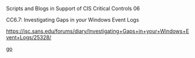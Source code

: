 Scripts and Blogs in Support of CIS Critical Controls 06 

CC6.7: Investigating Gaps in your Windows Event Logs

https://isc.sans.edu/forums/diary/Investigating+Gaps+in+your+Windows+Event+Logs/25328/

[go](https://isc.sans.edu/forums/diary/Investigating+Gaps+in+your+Windows+Event+Logs/25328/{:target="_blank"})
